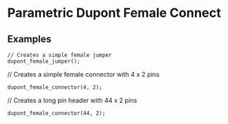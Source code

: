 # Parametric Dupont Female Connect

## Examples
```
// Creates a simple female jumper
dupont_female_jumper();
```
// Creates a simple female connector with 4 x 2 pins
```
dupont_female_connector(4, 2);
```
// Creates a long pin header with 44 x 2 pins
```
dupont_female_connector(44, 2);
```
